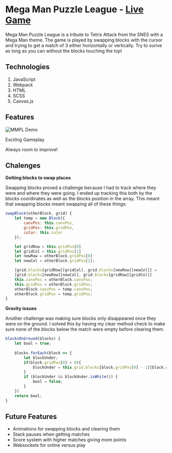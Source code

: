 # Mega Man Puzzle League - [Live Game](https://jmarkowitz098.github.io/pdp-clone/dist/)

Mega Man Puzzle League is a tribute to Tetris Attack from the SNES with a Mega Man theme. The game is played by swapping blocks with the cursor and trying to get a match of 3 either horizontally or vertically. Try to surive as long as you can without the blocks touching the top!

## Technologies
1. JavaScript
2. Webpack
3. HTML
4. SCSS
5. Canvas.js

## Features
![MMPL Demo](dist/MMPL_Demo.gif "MMPL Demo")

Exciting Gameplay

Always room to improve!

## Chalenges

**Getting blocks to swap places**

Swapping blocks proved a challenge because I had to track where they were and where they were going. I ended up tracking this both by the blocks coordinates as well as the blocks position in the array. This meant that swapping blocks meant swapping all of these things:

```javascript
swapBlock(otherBlock, grid) {
    let temp = new Block({
        canvPos: this.canvPos,
        gridPos: this.gridPos,
        color: this.color
    });

    let gridRow = this.gridPos[0]
    let gridCol = this.gridPos[1]
    let newRow = otherBlock.gridPos[0]
    let newCol = otherBlock.gridPos[1];

    [grid.blocks[gridRow][gridCol], grid.blocks[newRow][newCol]] =
    [grid.blocks[newRow][newCol], grid.blocks[gridRow][gridCol]]
    this.canvPos = otherBlock.canvPos;
    this.gridPos = otherBlock.gridPos;
    otherBlock.canvPos = temp.canvPos;
    otherBlock.gridPos = temp.gridPos;
}
```

**Gravity issues**

Another challenge was making sure blocks only disappeared once they were on the ground. I solved this by having my clear method check to make sure none of the blocks below the match were empty before clearing them.

```javascript
blocksOnGround(blocks) {
    let bool = true;
    
    blocks.forEach(block => {
        let blockUnder;
        if(block.gridPos[0] > 0){
            blockUnder = this.grid.blocks[block.gridPos[0] - 1][block.gridPos[1]]
        }
        if (blockUnder && blockUnder.isWhite()) {
            bool = false;
        }
    })
    return bool;
}
```

## Future Features
+ Animations for swapping blocks and clearing them
+ Stack pauses when getting matches
+ Score system with higher matches giving more points
+ Websockets for online versus play